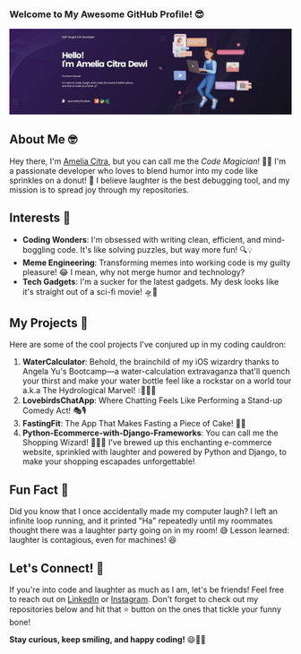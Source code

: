 ### Welcome to My Awesome GitHub Profile! 😎

![Banner Image](https://github.com/ameliacitradewi/ameliacitradewi/blob/main/Purple%20Minimalist%20Develop%20Your%20Mobile%20App%20With%20Us%20Medium%20Banner.jpg)

## About Me 🤓

Hey there, I'm [Amelia Citra](https://github.com/ameliacitradewi), but you can call me the *Code Magician*! 🎩✨ I'm a passionate developer who loves to blend humor into my code like sprinkles on a donut! 🍩 I believe laughter is the best debugging tool, and my mission is to spread joy through my repositories.

## Interests 🌟

- **Coding Wonders**: I'm obsessed with writing clean, efficient, and mind-boggling code. It's like solving puzzles, but way more fun! 🔍💡
- **Meme Engineering**: Transforming memes into working code is my guilty pleasure! 😂 I mean, why not merge humor and technology?
- **Tech Gadgets**: I'm a sucker for the latest gadgets. My desk looks like it's straight out of a sci-fi movie! 🛸📱

## My Projects 🚀

Here are some of the cool projects I've conjured up in my coding cauldron:

1. **WaterCalculator**: Behold, the brainchild of my iOS wizardry thanks to Angela Yu's Bootcamp—a water-calculation extravaganza that'll quench your thirst and make your water bottle feel like a rockstar on a world tour a.k.a The Hydrological Marvel! 💧🧙‍♂️🌊
2. **LovebirdsChatApp**: Where Chatting Feels Like Performing a Stand-up Comedy Act! 🎭🎙️
3. **FastingFit**: The App That Makes Fasting a Piece of Cake! 🍰⏰
4. **Python-Ecommerce-with-Django-Frameworks**: You can call me the Shopping Wizard! 🧙‍♂️✨ I've brewed up this enchanting e-commerce website, sprinkled with laughter and powered by Python and Django, to make your shopping escapades unforgettable!

## Fun Fact 🎉

Did you know that I once accidentally made my computer laugh? I left an infinite loop running, and it printed "Ha" repeatedly until my roommates thought there was a laughter party going on in my room! 😅 Lesson learned: laughter is contagious, even for machines! 😆

## Let's Connect! 🤝

If you're into code and laughter as much as I am, let's be friends! Feel free to reach out on [LinkedIn](https://linkedin.com/in/ameliacitradewi) or [Instagram](https://instagram.com/codeinpajamas). Don't forget to check out my repositories below and hit that ⭐️ button on the ones that tickle your funny bone!

**Stay curious, keep smiling, and happy coding!** 😄👨‍💻
